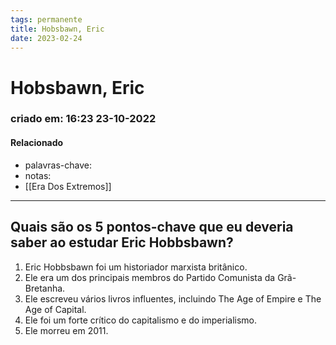 ```yaml
---
tags: permanente
title: Hobsbawn, Eric
date: 2023-02-24
---
```

# Hobsbawn, Eric
### criado em: 16:23 23-10-2022

#### Relacionado
- palavras-chave: 
- notas:
- [[Era Dos Extremos]]
---
## Quais são os 5 pontos-chave que eu deveria saber ao estudar Eric Hobbsbawn?

1. Eric Hobbsbawn foi um historiador marxista britânico.
2. Ele era um dos principais membros do Partido Comunista da Grã-Bretanha.
3. Ele escreveu vários livros influentes, incluindo The Age of Empire e The Age of Capital.
4. Ele foi um forte crítico do capitalismo e do imperialismo.
5. Ele morreu em 2011.

